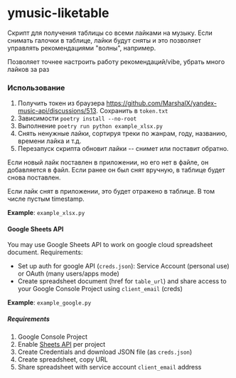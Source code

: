 # ymusic-liketable

Скрипт для получения таблицы со всеми лайками на музыку. Если снимать галочки в таблице, лайки будут сняты и это позволяет управлять рекомендациями "волны", например.

Позволяет точнее настроить работу рекомендаций/vibe, убрать много лайков за раз

### Использование

 1. Получить токен из браузера https://github.com/MarshalX/yandex-music-api/discussions/513. Сохранить в `token.txt`
 3. Зависимости 
      `poetry install --no-root`
 4. Выполнение
      `poetry run python example_xlsx.py`
 7. Снять ненужные лайки, сортируя треки по жанрам, году, названию, времени лайка и т.д.
 9. Перезапуск скрипта обновит лайки -- снимет или поставит обратно.

Если новый лайк поставлен в приложении, но его нет в файле, он добавляется в файл. Если ранее он был снят вручную, в таблице будет снова поставлен.

Если лайк снят в приложении, это будет отражено в таблице. В том числе пустым timestamp.

**Example**: `example_xlsx.py`

#### Google Sheets API
You may use Google Sheets API to work on google cloud spreadsheet document. Requirements:

 - Set up auth for google API (`creds.json`): Service Account (personal use) or OAuth (many users/apps mode)
 - Create spreadsheet document (href for `table_url`) and share access to your Google Console Project using `client_email` (creds) 

 **Example**: `example_google.py`

##### Requirements

1. Google Console Project
2. Enable [Sheets API](https://console.cloud.google.com/apis/library/sheets.googleapis.com) per project
3. Create Credentials and download JSON file (as `creds.json`)
4. Create spreadsheet, copy URL
5. Share spreadsheet with service account `client_email` address